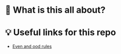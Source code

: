 # 🤔 What is this all about?

# 💡 Useful links for this repo
- [Even and ood rules](https://www.w3.org/Style/Examples/007/evenodd.en.html)
